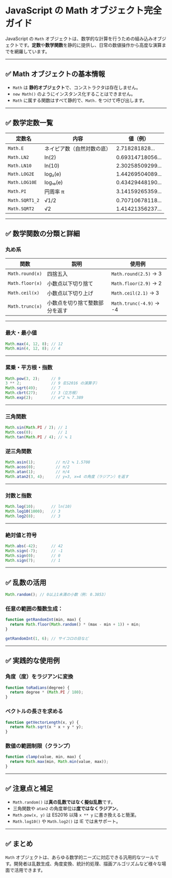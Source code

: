 
#  JavaScript の Math オブジェクト完全ガイド

JavaScript の `Math` オブジェクトは、数学的な計算を行うための組み込みオブジェクトです。**定数**や**数学関数**を静的に提供し、日常の数値操作から高度な演算までを網羅しています。

---

## ✅ Math オブジェクトの基本情報

- `Math` は **静的オブジェクト**で、コンストラクタは存在しません。
- `new Math()` のようにインスタンス化することはできません。
- `Math` に属する関数はすべて静的で、`Math.` をつけて呼び出します。

---

## ✅ 数学定数一覧

| 定数名             | 内容                         | 値（例）               |
|--------------------|------------------------------|------------------------|
| `Math.E`           | ネイピア数（自然対数の底）   | 2.718281828...         |
| `Math.LN2`         | ln(2)                         | 0.69314718056...       |
| `Math.LN10`        | ln(10)                        | 2.30258509299...       |
| `Math.LOG2E`       | log₂(e)                       | 1.44269504089...       |
| `Math.LOG10E`      | log₁₀(e)                      | 0.43429448190...       |
| `Math.PI`          | 円周率 π                      | 3.14159265359...       |
| `Math.SQRT1_2`     | √1/2                          | 0.70710678118...       |
| `Math.SQRT2`       | √2                            | 1.41421356237...       |

---

## ✅ 数学関数の分類と詳細

###  丸め系

| 関数              | 説明                             | 使用例                       |
|-------------------|----------------------------------|------------------------------|
| `Math.round(x)`   | 四捨五入                         | `Math.round(2.5)` → 3       |
| `Math.floor(x)`   | 小数点以下切り捨て               | `Math.floor(2.9)` → 2       |
| `Math.ceil(x)`    | 小数点以下切り上げ               | `Math.ceil(2.1)` → 3        |
| `Math.trunc(x)`   | 小数点を切り捨て整数部分を返す   | `Math.trunc(-4.9)` → -4     |

---

###  最大・最小値

```javascript
Math.max(4, 12, 8); // 12
Math.min(4, 12, 8); // 4
```

---

###  累乗・平方根・指数

```javascript
Math.pow(3, 2);     // 9
3 ** 2;             // 9（ES2016 の演算子）
Math.sqrt(49);      // 7
Math.cbrt(27);      // 3（立方根）
Math.exp(2);        // e^2 ≒ 7.389
```

---

###  三角関数

```javascript
Math.sin(Math.PI / 2); // 1
Math.cos(0);           // 1
Math.tan(Math.PI / 4); // ≒ 1
```

###  逆三角関数

```javascript
Math.asin(1);         // π/2 ≒ 1.5708
Math.acos(0);         // π/2
Math.atan(1);         // π/4
Math.atan2(3, 4);     // y=3, x=4 の角度（ラジアン）を返す
```

---

###  対数と指数

```javascript
Math.log(10);       // ln(10)
Math.log10(1000);   // 3
Math.log2(8);       // 3
```

---

###  絶対値と符号

```javascript
Math.abs(-42);      // 42
Math.sign(-7);      // -1
Math.sign(0);       // 0
Math.sign(7);       // 1
```

---

## ✅ 乱数の活用

```javascript
Math.random(); // 0以上1未満の小数（例: 0.3853）
```

###  任意の範囲の整数生成：

```javascript
function getRandomInt(min, max) {
  return Math.floor(Math.random() * (max - min + 1)) + min;
}

getRandomInt(1, 6); // サイコロの目など
```

---

## ✅ 実践的な使用例

###  角度（度）をラジアンに変換

```javascript
function toRadians(degree) {
  return degree * (Math.PI / 180);
}
```

###  ベクトルの長さを求める

```javascript
function getVectorLength(x, y) {
  return Math.sqrt(x * x + y * y);
}
```

###  数値の範囲制限（クランプ）

```javascript
function clamp(value, min, max) {
  return Math.max(min, Math.min(value, max));
}
```

---

## ✅ 注意点と補足

- `Math.random()` は**真の乱数ではなく擬似乱数**です。
- 三角関数や `atan2` の角度単位は**度ではなくラジアン**。
- `Math.pow(x, y)` は ES2016 以降 `x ** y` に書き換えると簡潔。
- `Math.log10()` や `Math.log2()` は IE では未サポート。

---

## ✅ まとめ

`Math` オブジェクトは、あらゆる数学的ニーズに対応できる汎用的なツールです。開発者は乱数生成、角度変換、統計的処理、描画アルゴリズムなど様々な場面で活用できます。

